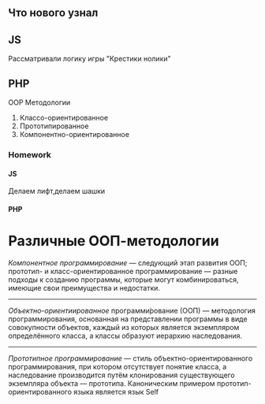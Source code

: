## Что нового узнал 
## JS
Рассматривали логику игры "Крестики нолики"

## PHP 
OOP Методологии
1. Классо-ориентированное
2. Прототипированное
3. Компонентно-ориентированное

### Homework
#### JS 
Делаем лифт,делаем шашки

#### PHP 

# Различные ООП-методологии

*Компонентное программирование* — следующий этап развития ООП;
прототип- и класс-ориентированное программирование — разные подходы к созданию программы, которые могут комбинироваться, имеющие свои преимущества и недостатки.
___
*Объектно-ориентиированное* программи́рование (ООП) — методология программирования, основанная на представлении программы в виде совокупности объектов, каждый из которых является экземпляром определённого класса, а классы образуют иерархию наследования.
___
*Прототипное программирование* — стиль объектно-ориентированного программирования, при котором отсутствует понятие класса, а наследование производится путём клонирования существующего экземпляра объекта — прототипа. Каноническим примером прототип-ориентированного языка является язык Self





